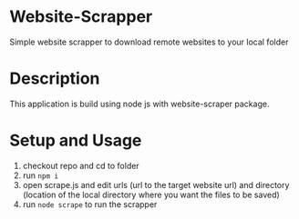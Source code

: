 # Website-Scrapper

Simple website scrapper to download remote websites to your local folder

# Description

This application is build using node js with website-scraper package. 

# Setup and Usage

1. checkout repo and cd to folder 
2. run `npm i`
3. open scrape.js and edit urls (url to the target website url) and directory (location of the local directory where you want the files to be saved)
4. run `node scrape` to run the scrapper
